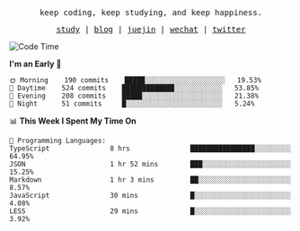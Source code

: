 <p align="center">
  <samp>
    <span>keep coding, keep studying, and keep happiness.</span>
  </samp>
</p>

<p align="center">
  <samp>
    <a href="https://github.com/ouduidui/fe-study">study</a> |
    <a href="https://deweyou.me">blog</a>  |
    <a href="https://juejin.cn/user/4309700183594366">juejin</a> |
    <a href="https://user-images.githubusercontent.com/54696834/165071004-6509e3f2-90c3-448c-9d92-3da42b0c2021.jpeg">wechat</a> |
    <a href="https://twitter.com/ouduidui">twitter</a>
  </samp>
</p>

<!--START_SECTION:waka-->
![Code Time](http://img.shields.io/badge/Code%20Time-0%20secs-blue)

**I'm an Early 🐤** 

```text
🌞 Morning    190 commits    █████░░░░░░░░░░░░░░░░░░░░   19.53% 
🌆 Daytime    524 commits    █████████████░░░░░░░░░░░░   53.85% 
🌃 Evening    208 commits    █████░░░░░░░░░░░░░░░░░░░░   21.38% 
🌙 Night      51 commits     █░░░░░░░░░░░░░░░░░░░░░░░░   5.24%

```


📊 **This Week I Spent My Time On** 

```text
💬 Programming Languages: 
TypeScript               8 hrs               ████████████████░░░░░░░░░   64.95% 
JSON                     1 hr 52 mins        ███░░░░░░░░░░░░░░░░░░░░░░   15.25% 
Markdown                 1 hr 3 mins         ██░░░░░░░░░░░░░░░░░░░░░░░   8.57% 
JavaScript               30 mins             █░░░░░░░░░░░░░░░░░░░░░░░░   4.08% 
LESS                     29 mins             █░░░░░░░░░░░░░░░░░░░░░░░░   3.92%

```


<!--END_SECTION:waka-->
